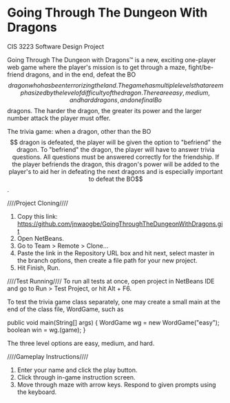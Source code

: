 # Going Through The Dungeon With Dragons
CIS 3223 Software Design Project

Going Through The Dungeon with Dragons™ is a new, exciting one-player web game where the player's mission is to get through a maze, fight/be-friend dragons, and in the end, defeat the BO$$ dragon who has been terrorizing the land. The game has multiple levels that are emphasized by the level of difficulty of the dragon. There are easy, medium, and hard dragons, and one final Bo$$ dragons. The harder the dragon, the greater its power and the larger number attack the player must offer. 


The trivia game: when a dragon, other than the BO$$ dragon is defeated, the player will be given the option to "befriend" the dragon. To "befriend" the dragon, the player will have to answer trivia questions. All questions must be answered correctly for the friendship. If the player befriends the dragon, this dragon's power will be added to the player's to aid her in defeating the next dragons and is especially important to defeat the BO$$.

////Project Cloning////
1. Copy this link:
  https://github.com/jnwaogbe/GoingThroughTheDungeonWithDragons.git
2. Open NetBeans.
3. Go to Team > Remote > Clone...
4. Paste the link in the Repository URL box and hit next, select master in the branch options, then create a file path for your new project.
5. Hit Finish, Run.

////Test Running////
To run all tests at once, open project in NetBeans IDE and go to Run > Test Project, or hit Alt + F6.

To test the trivia game class separately, one may create a small main at the end of the class file, WordGame, such as 

public void main(String[] args) {
WordGame wg = new WordGame("easy");
boolean win = wg.(game);
}

The three level options are easy, medium, and hard.

////Gameplay Instructions////
1. Enter your name and click the play button.
2. Click through in-game instruction screen.
3. Move through maze with arrow keys.
   Respond to given prompts using the keyboard.

